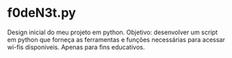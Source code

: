 # f0deN3t.py

Design inicial do meu projeto em python. Objetivo: desenvolver um script em python que forneça as ferramentas e funções necessárias para acessar wi-fis disponiveis. Apenas para fins educativos.
